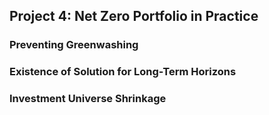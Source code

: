 ## Project 4: Net Zero Portfolio in Practice

### Preventing Greenwashing

### Existence of Solution for Long-Term Horizons

### Investment Universe Shrinkage